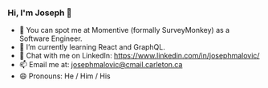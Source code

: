 ### Hi, I'm Joseph 👋

- 🔭 You can spot me at Momentive (formally SurveyMonkey) as a Software Engineer.
- 🌱 I’m currently learning React and GraphQL.
- 💬 Chat with me on LinkedIn: https://www.linkedin.com/in/josephmalovic/
- 📫 Email me at: josephmalovic@cmail.carleton.ca
- 😄 Pronouns: He / Him / His

